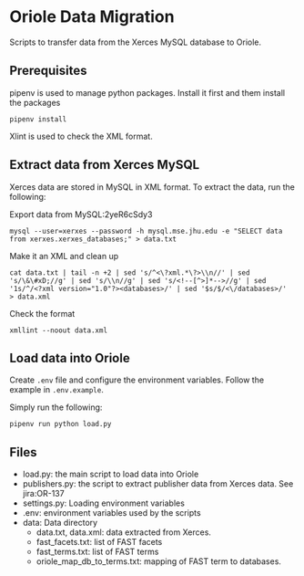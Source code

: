 # Oriole Data Migration

Scripts to transfer data from the Xerces MySQL database to Oriole.

## Prerequisites

pipenv is used to manage python packages. Install it first and them install the packages

```
pipenv install
```

Xlint is used to check the XML format. 

## Extract data from Xerces MySQL

Xerces data are stored in MySQL in XML format. To extract the data, run the following:

Export data from MySQL:2yeR6cSdy3

```
mysql --user=xerxes --password -h mysql.mse.jhu.edu -e "SELECT data from xerxes.xerxes_databases;" > data.txt
```

Make it an XML and clean up
```
cat data.txt | tail -n +2 | sed 's/^<\?xml.*\?>\\n//' | sed 's/\&\#xD;//g' | sed 's/\\n//g' | sed 's/<!--[^>]*-->//g' | sed '1s/^/<?xml version="1.0"?><databases>/' | sed '$s/$/<\/databases>/'  > data.xml
```

Check the format
```
xmllint --noout data.xml
```
## Load data into Oriole

Create `.env` file and configure the environment variables. Follow the example in `.env.example`.

Simply run the following:

```
pipenv run python load.py
```

## Files

- load.py: the main script to load data into Oriole
- publishers.py: the script to extract publisher data from Xerces data. See jira:OR-137
- settings.py: Loading environment variables
- .env: environment variables used by the scripts
- data: Data directory
  - data.txt, data.xml: data extracted from Xerces.
  - fast_facets.txt: list of FAST facets
  - fast_terms.txt: list of FAST terms
  - oriole_map_db_to_terms.txt: mapping of FAST term to databases.
